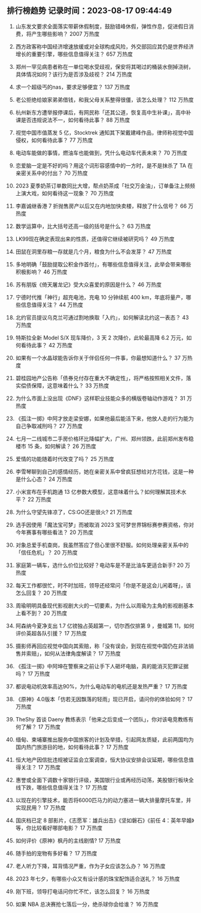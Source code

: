 
## 排行榜趋势 记录时间：2023-08-17 09:44:49
  
  1. 山东发文要求全面落实带薪休假制度，鼓励错峰休假，弹性作息，促进假日消费，将产生哪些影响？ 2007 万热度
    
  2. 西方政客称中国经济增速放缓或对全球构成风险，外交部回应其仍是世界经济增长的重要引擎，哪些信息值得关注？ 657 万热度
    
  3. 郑州一罕见病患者称在一单位喝水受歧视，保安将其喝过的桶装水倒掉浇树，具体情况如何？该行为是否涉及歧视？ 214 万热度
    
  4. 求一个超级丐的nas，要求足够便宜？ 137 万热度
    
  5. 老公拒绝给娘家弟弟借钱，和我父母关系整得很僵，该怎么处理？ 112 万热度
    
  6. 杭州新东方遭举报停课后，有网民称「还其公道，恢复高中生补课」，高中补课是否违规说法不一，如何看待此事？ 88 万热度
    
  7. 视觉中国市值蒸发 5 亿，Stocktrek 通知其下架戴建峰作品，律师称视觉中国侵权，如何看待此事？ 77 万热度
    
  8. 电动车能做的事情，燃油车也能做到，凭什么电动车代表未来？ 70 万热度
    
  9. 恋爱脑一定是不好的吗？用这个词形容感情中的一方时，是不是抹杀了 TA 在亲密关系中的付出？ 70 万热度
    
  10. 2023 夏季奶茶订单数同比大增，帮点奶茶成「社交万金油」，订单备注上频频上演大戏，如何看待这一现象？ 70 万热度
    
  11. 李嘉诚继香港 7 折抛售房产以后又在内地加快卖楼，释放了什么信号？ 66 万热度
    
  12. 数学运算中，比大括号还高一级的括号是什么？ 63 万热度
    
  13. LK99现在确定表现出来的性质，还值得它继续被研究吗？ 49 万热度
    
  14. 田鼠在洞里存粮一存就是几个月，粮食为什么不会发芽？ 47 万热度
    
  15. 多地明确「鼓励提取公积金作首付」，有哪些信息值得关注，此举会带来哪些积极影响？ 46 万热度
    
  16. 苏有朋版《倚天屠龙记》受大众喜爱的原因是什么？ 46 万热度
    
  17. 宁德时代推「神行」超充电池，充电 10 分钟续航 400 km，年底将量产，哪些信息值得关注？ 44 万热度
    
  18. 北约官员提议乌克兰可通过割地换取「入约」，如何解读北约这一表态？ 43 万热度
    
  19. 特斯拉全新 Model S/X 现车降价，3 天 2 次降价，此轮最高降 6.2 万元，如何看待此事？ 42 万热度
    
  20. 如果有一个水晶球能告诉你关于伴侣任何一件事，你最想知道什么？ 37 万热度
    
  21. 碧桂园地产公告称「债券兑付存在重大不确定性」，将严格按照相关文件，落实偿债保障，这意味着什么？ 33 万热度
    
  22. 为什么市面上没出现《DNF》这样职业技能众多的横版卷轴动作游戏？ 31 万热度
    
  23. 《孤注一掷》中阿才放走梁安娜，如果他最后能活下来，他放人走的行为能为自己争取减刑吗？ 27 万热度
    
  24. 七月一二线城市二手房价格环比降幅扩大，广州、郑州领跌，此前郑州发布稳楼市 15 条，如何解读？ 26 万热度
    
  25. 爱情的功能随着时代改变了吗？ 25 万热度
    
  26. 李雪琴聊到自己的感情经历，她在亲密关系中曾疯狂想给对方花钱，这是一种是什么心态？ 24 万热度
    
  27. 小米宣布在手机跑通 13 亿参数大模型，这意味着什么？如何理解其技术水平？ 22 万热度
    
  28. 为什么守望先锋凉了，CS:GO还是很火? 21 万热度
    
  29. 选手因使用「魔法宝可梦」而被取消 2023 宝可梦世界锦标赛参赛资格，你对今年赛事有哪些看法？ 20 万热度
    
  30. 对象总爱手机查岗，我虽然答应了但心里很不舒服。如何处理亲密关系中的「信任危机」？ 20 万热度
    
  31. 家庭第一辆车，选什么价位比较好？电动车是不是比油车更适合新手? 20 万热度
    
  32. 每天工作都很忙，时不时加班，领导还经常问「你是不是这会儿闲着呀」，该怎么回复？ 20 万热度
    
  33. 周瑜明明具备现代影视剧大火的一切要素，为什么以周瑜为主角的影视剧基本上看不到？ 20 万热度
    
  34. 阿森纳今夏净支出 1.7 亿镑独占英超第一，切尔西仅排第 9 ，曼城第 11，如何评价英超各队引援？ 17 万热度
    
  35. 摄影师再回应视觉中国向其索赔，称「没有误会，到现在视觉中国仍在非法销售并索赔」，如何从法律角度解读？ 17 万热度
    
  36. 《孤注一掷》中阿坤在警察来之前让手下人砸坏电脑，真的能消灭犯罪证据吗？ 17 万热度
    
  37. 都说电动机效率高达90%，为什么电动车的电机还是发热严重？ 17 万热度
    
  38. 《原神》4.0版本「仿若无因飘落的轻雨」现已开启，请问你的体验如何？ 17 万热度
    
  39. TheShy 首谈 Daeny 教练表示「他来之后变成一个团队」，你对该电竞教练有何了解？ 17 万热度
    
  40. 缅甸、柬埔寨推出服务中国旅客的计划及举措，引起网友质疑，此前两国均为国内热门旅游目的地，如何看待此事？ 17 万热度
    
  41. 恒大地产因信批违规被证监会立案调查，恒大协议安排会议延期，哪些信息值得关注？ 17 万热度
    
  42. 惠誉或全面下调数十家银行评级，美国银行业或再经历动荡，美股银行板块全线下跌，哪些信息值得关注？ 17 万热度
    
  43. 以现在的引擎技术，能否将6000匹马力的动力塞进一辆大排量摩托车里，并实现民用？ 17 万热度
    
  44. 国庆档已定 8 部影片，《志愿军：雄兵出击》《坚如磐石》《前任 4：英年早婚》等，你比较看好哪部电影？ 17 万热度
    
  45. 如何评价《原神》枫丹的主线剧情? 17 万热度
    
  46. 随手拍的宠物有多好看？ 17 万热度
    
  47. 老人听力下降，耳背情况严重，作为子女应该怎么办？ 16 万热度
    
  48. 2023 年七夕，有哪些小众又有设计感的珠宝配饰适合送礼？ 16 万热度
    
  49. 刚下班，领导打电话问你忙不忙，该怎么回复？ 16 万热度
    
  50. 如果 NBA 总决赛抢七落后一分，绝杀球你会给谁？ 16 万热度
    